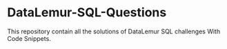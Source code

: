 # DataLemur-SQL-Questions
 This repository contain all the solutions of DataLemur SQL challenges With Code Snippets.
